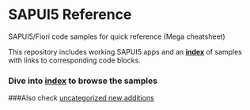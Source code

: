 # SAPUI5 Reference
SAPUI5/Fiori code samples for quick reference (Mega cheatsheet)

This repository includes working SAPUI5 apps and an **[index](INDEX.md)** of samples with links to corresponding code blocks.

### Dive into [index](INDEX.md) to browse the samples

###Also check [uncategorized new additions](/src/new/)